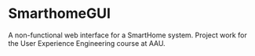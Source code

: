 # SmarthomeGUI
A non-functional web interface for a SmartHome system. Project work for the User Experience Engineering course at AAU.
